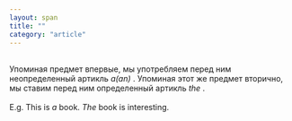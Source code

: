 ```yaml
---
layout: span
title: ""
category: "article"
---
```

<span class="rules"><br>Упоминая предмет впервые, мы употребляем перед ним неопределенный артикль <i>а(аn) </i>. Упоминая этот же предмет вторично, мы ставим перед ним определенный артикль  <i>the </i>.<br><br>E.g. This is  <i>a </i> book.  <i>The </i> book is interesting.<br></span>